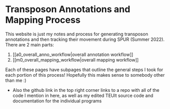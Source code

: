 # Transposon Annotations and Mapping Process

This website is just my notes and process for generating transposon annotations and then tracking their movement during SPUR (Summer 2022). There are 2 main parts:

1. [[a0_overall_anno_workflow|overall annotation workflow]]
2. [[m0_overall_mapping_workflow|overall mapping workflow]]

Each of these pages have subpages that outline the general steps I took for each portion of this process! Hopefully this makes sense to somebody other than me :) 


* Also the github link in the top right corner links to a repo with all of the code I mention in here, as well as my edited TEUlt source code and documentation for the individual programs
